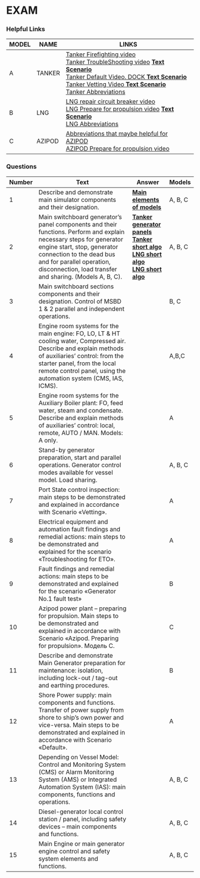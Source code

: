 

# EXAM #
### Helpful Links


|MODEL|NAME| LINKS                                                                                                                                                                                                                                                                                                                                                                                                                                                                                                                                                                                                                                                                                               |
|-|-|-----------------------------------------------------------------------------------------------------------------------------------------------------------------------------------------------------------------------------------------------------------------------------------------------------------------------------------------------------------------------------------------------------------------------------------------------------------------------------------------------------------------------------------------------------------------------------------------------------------------------------------------------------------------------------------------------------|
|A|TANKER| [Tanker Firefighting video](https://www.youtube.com/watch?v=vs2tbcEfeyE) <br>[Tanker TroubleShooting video](https://www.youtube.com/watch?v=62zhb7z_1Ww) [ **Text Scenario** ](https://github.com/woxe1/transas_simulator/blob/main/text_scenario_tanker_troubleshooting.md) <br>[ Tanker Default Video. DOCK ](https://youtu.be/nkz5eX2ZtO8) [ **Text Scenario** ](https://github.com/woxe1/transas_simulator/blob/main/text_scenario_tanker_default.md)<br>[Tanker Vetting Video ](https://youtu.be/HJbkmnCj6qQ)  [ **Text Scenario** ](https://github.com/woxe1/transas_simulator/blob/main/text_scenario_tanker_vetting.md) <br>[Tanker Abbreviations](./abbreviations/tanker_abbreviations.md) |
|B|LNG| [LNG repair circuit breaker video](https://youtu.be/gzY0J_s53Js) <br>[LNG Prepare for propulsion video](https://youtu.be/qFQXpVJAslA) [**Text Scenario**](https://github.com/woxe1/transas_simulator/blob/main/text_scenario_lng_prepare_for_propulsion.md) <br> [ LNG Abbreviations   ](./abbreviations/dual_fuel_abbreviations.md)                                                                                                                                                                                                                                                                                                                                                                |
|C|AZIPOD| [ Abbreviations that maybe helpful for AZIPOD  ](./abbreviations/azipod_abbreviations.md)<br> [AZIPOD Prepare for propulsion video](https://youtu.be/knJQXcWfj0Y)                                                                                                                                                                                                                                                                                                                                                                                                                                                                                                                                   |




### Questions

|Number|Text|Answer|Models|
|-|-|-|-|
|1|Describe and demonstrate main simulator components and their designation.|[ **Main elements of models** ](https://github.com/woxe1/transas_simulator/blob/main/1_main_elements_of_simulator.md)|A, B, C|
|2|Main switchboard generator’s panel components and their functions. Perform and explain necessary steps for generator engine start, stop, generator connection to the dead bus and for parallel operation, disconnection, load transfer and sharing. (Models A, B, C).|[ **Tanker generator panels** ](https://github.com/woxe1/transas_simulator/blob/main/2_main_switchboard_generator_panel.md) <br>[ **Tanker short algo** ](https://github.com/woxe1/transas_simulator/blob/main/2_tanker_short_algo.md) <br> [ **LNG short algo** ](https://github.com/woxe1/transas_simulator/blob/main/2_lng_short_algo.md) <br> [ **LNG short algo** ](https://github.com/woxe1/transas_simulator/blob/main/2_azipod_short_algo.md) | A, B, C |
|3|Main switchboard sections components and their designation. Control of MSBD 1 & 2 parallel and independent operations.||B, C|
|4|Engine room systems for the main engine: FO, LO, LT & HT cooling water, Compressed air. Describe and explain methods of auxiliaries’ control: from the starter panel, from the local remote control panel, using the automation system (CMS, IAS, ICMS).||A,B,C|
|5|Engine room systems for the Auxiliary Boiler plant: FO, feed water, steam and condensate. Describe and explain methods of auxiliaries’ control: local, remote, AUTO / MAN. Models:  A only.||A|
|6|Stand-by generator preparation, start and parallel operations. Generator control modes available for vessel model. Load sharing.||A, B, C|
|7|Port State control inspection: main steps to be demonstrated and explained in accordance with Scenario «Vetting».||A|
|8|Electrical equipment and automation fault findings and remedial actions: main steps to be demonstrated and explained for the scenario «Troubleshooting for ETO».||A|
|9|Fault findings and remedial actions: main steps to be demonstrated and explained for the scenario «Generator No.1 fault test»||B|
|10|Azipod power plant – preparing for propulsion. Main steps to be demonstrated and explained in accordance with Scenario «Azipod. Preparing for propulsion». Модель C.||C|
|11|Describe and demonstrate Main Generator preparation for maintenance: isolation, including lock-out / tag-out and earthing procedures.||B|
|12|Shore Power supply: main components and functions. Transfer of power supply from shore to ship’s own power and vice-versa. Main steps to be demonstrated and explained in accordance with Scenario «Default».||A|
|13|Depending on Vessel Model: Control and Monitoring System (CMS) or Alarm Monitoring System (AMS) or Integrated Automation System (IAS): main components, functions and operations.||A, B, C|
|14|Diesel-generator local control station / panel, including safety devices – main components and functions.||A, B, C|
|15|Main Engine or main generator engine control and safety system elements and functions.||A, B, C|


